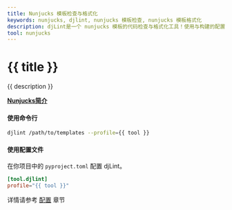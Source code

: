 ```yaml
---
title: Nunjucks 模板检查与格式化
keywords: nunjucks, djlint, nunjucks 模板检查, nunjucks 模板格式化
description: djLint是一个 nunjucks 模板的代码检查与格式化工具！使用与构建的配置文件，充分利用djLint来检查并格式化你的模板。
tool: nunjucks
---
```


# {{ title }}

{{ description }}

**[Nunjucks简介](https://mozilla.github.io/nunjucks/)**

#### 使用命令行

```bash
djlint /path/to/templates --profile={{ tool }}
```

#### 使用配置文件

在你项目中的 `pyproject.toml` 配置 djLint。

```toml
[tool.djlint]
profile="{{ tool }}"
```

<div class="box notification is-info is-light">
    <span class="icon is-large"><i class="fas fa-2x fa-circle-arrow-right"></i></span><div class="my-auto ml-3 is-inline-block">详情请参考 <a href="/docs/configuration/">配置</a> 章节</div>
</div>
